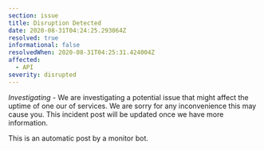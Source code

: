 ```yaml
---
section: issue
title: Disruption Detected
date: 2020-08-31T04:24:25.293064Z
resolved: true
informational: false
resolvedWhen: 2020-08-31T04:25:31.424004Z
affected:
  - API
severity: disrupted
---
```

*Investigating* - We are investigating a potential issue that might affect the uptime of one our of services. We are sorry for any inconvenience this may cause you. This incident post will be updated once we have more information.

This is an automatic post by a monitor bot.
        